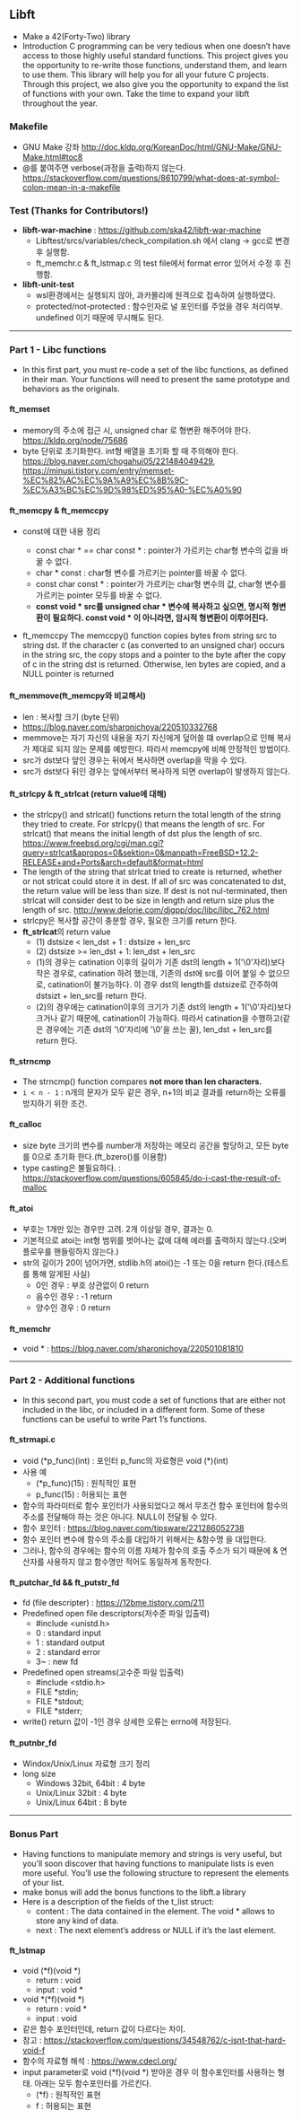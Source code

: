 ## Libft
+ Make a 42(Forty-Two) library
+ Introduction
C programming can be very tedious when one doesn’t have access to those highly useful
standard functions. This project gives you the opportunity to re-write those functions,
understand them, and learn to use them. This library will help you for all your future C
projects.
Through this project, we also give you the opportunity to expand the list of functions
with your own. Take the time to expand your libft throughout the year.


### Makefile
+ GNU Make 강좌 <http://doc.kldp.org/KoreanDoc/html/GNU-Make/GNU-Make.html#toc8>
+ @를 붙여주면 verbose(과정을 출력)하지 않는다. <https://stackoverflow.com/questions/8610799/what-does-at-symbol-colon-mean-in-a-makefile>

### Test **(Thanks for Contributors!)**
+ **libft-war-machine** :  <https://github.com/ska42/libft-war-machine>
	+ Libftest/srcs/variables/check_compilation.sh 에서 clang -> gcc로 변경 후 실행함.
	+ ft_memchr.c & ft_lstmap.c 의 test file에서 format error 있어서 수정 후 진행함.
+ **libft-unit-test**
	+ wsl환경에서는 실행되지 않아, 과카몰리에 원격으로 접속하여 실행하였다.
	+ protected/not-protected : 함수인자로 널 포인터를 주었을 경우 처리여부. undefined 이기 때문에 무시해도 된다.

-----------------------------------------------
### Part 1 - Libc functions
+ In this first part, you must re-code a set of the libc functions, as defined in their
man. Your functions will need to present the same prototype and behaviors as the originals.


#### ft_memset
+ memory의 주소에 접근 시, unsigned char 로 형변환 해주어야 한다. <https://kldp.org/node/75686>
+ byte 단위로 초기화한다. int형 배열을 초기화 할 때 주의해야 한다. <https://blog.naver.com/chogahui05/221484049429>, <https://minusi.tistory.com/entry/memset-%EC%82%AC%EC%9A%A9%EC%8B%9C-%EC%A3%BC%EC%9D%98%ED%95%A0-%EC%A0%90>

#### ft_memcpy & ft_memccpy
+ const에 대한 내용 정리
	+ const char * == char const * : pointer가 가르키는 char형 변수의 값을 바꿀 수 없다.
	+ char * const : char형 변수를 가르키는 pointer를 바꿀 수 없다.
	+ const char const * : pointer가 가르키는 char형 변수의 값, char형 변수를 가르키는 pointer 모두를 바꿀 수 없다.
	+ **const void * src를 unsigned char * 변수에 복사하고 싶으면, 명시적 형변환이 필요하다. const void * 이 아니라면, 암시적 형변환이 이루어진다.**

+ ft_memccpy
The memccpy() function copies bytes from string src to string dst. If the character c (as converted to an unsigned char) occurs in the string src, the copy stops and a pointer to the byte after the copy of c in the string dst	is returned. Otherwise, len bytes are copied, and a NULL pointer is	returned

#### ft_memmove(ft_memcpy와 비교해서)
+ len : 복사할 크기 (byte 단위)
+ <https://blog.naver.com/sharonichoya/220510332768>
+ memmove는 자기 자신의 내용을 자기 자신에게 덮어쓸 떄 overlap으로 인해 복사가 제대로 되지 않는 문제를 예방한다. 따라서 memcpy에 비해 안정적인 방법이다.
+ src가 dst보다 앞인 경우는 뒤에서 복사하면 overlap을 막을 수 있다.
+ src가 dst보다 뒤인 경우는 앞에서부터 복사하게 되면 	overlap이 발생하지 않는다.


#### ft_strlcpy & ft_strlcat (return value에 대해)
+ the strlcpy() and strlcat() functions return the total length of the string they tried to create. For strlcpy() that means the length of src. For strlcat() that means the initial length of dst plus the length of src.
<https://www.freebsd.org/cgi/man.cgi?query=strlcat&apropos=0&sektion=0&manpath=FreeBSD+12.2-RELEASE+and+Ports&arch=default&format=html>
+ The length of the string that strlcat tried to create is returned, whether or not strlcat could store it in dest. If all of src was concatenated to dst, the return value will be less than size.
If dest is not nul-terminated, then strlcat will consider dest to be size in length and return size plus the length of src. <http://www.delorie.com/djgpp/doc/libc/libc_762.html>
+ strlcpy은 복사할 공간이 충분할 경우, 필요한 크기를 return 한다.
+ **ft_strlcat**의 return value
	+ (1) dstsize < len_dst + 1 : dstsize + len_src
	+ (2) dstsize >= len_dst + 1: len_dst + len_src
	+ (1)의 경우는 catination 이후의 길이가 기존 dst의 length + 1('\0'자리)보다 작은 경우로, catination 하려 했는데, 기존의 dst에 src를 이어 붙일 수 없으므로, catination이 불가능하다. 이 경우 dst의 length를 dstsize로 간주하여 dstsizt + len_src를 return 한다.
	+ (2)의 경우에는 catination이후의 크기가 기존 dst의 length + 1('\0'자리)보다 크거나 같기 때문에, catination이 가능하다. 따라서 catination을 수행하고(같은 경우에는 기존 dst의 '\0'자리에 '\0'을 쓰는 꼴), len_dst + len_src를 return 한다.


#### ft_strncmp
+ The strncmp() function compares **not more than len characters.**
+ ```i < n - 1``` : n개의 문자가 모두 같은 경우, n+1의 비교 결과를 return하는 오류를 방지하기 위한 조건.


#### ft_calloc
+ size byte 크기의 변수를 number개 저장하는 메모리 공간을 할당하고, 모든 byte를 0으로 초기화 한다.(ft_bzero()를 이용함)
+ type casting은 불필요하다. : <https://stackoverflow.com/questions/605845/do-i-cast-the-result-of-malloc>


#### ft_atoi
+ 부호는 1개만 있는 경우만 고려. 2개 이상일 경우, 결과는 0.
+ 기본적으로 atoi는 int형 범위를 벗어나는 값에 대해 에러를 출력하지 않는다.(오버플로우를 핸들링하지 않는다.)
+ str의 길이가 20이 넘어가면, stdlib.h의 atoi()는 -1 또는 0을 return 한다.(테스트를 통해 알게된 사실)
	+ 0인 경우 : 부호 상관없이 0 return
	+ 음수인 경우 : -1 return
	+ 양수인 경우 :  0 return

#### ft_memchr
+ void * : <https://blog.naver.com/sharonichoya/220501081810>

------------------------------------
### Part 2 - Additional functions
+ In this second part, you must code a set of functions that are either not included in the
libc, or included in a different form. Some of these functions can be useful to write Part
1’s functions.

#### ft_strmapi.c
+ void (*p_func)(int) : 포인터 p_func의 자료형은 void (\*)(int)
+ 사용 예
	+ (*p_func)(15) : 원칙적인 표현
	+ p_func(15) : 허용되는 표현
+ 함수의 파라미터로 함수 포인터가 사용되었다고 해서 무조건 함수 포인터에 함수의 주소를 전달해야 하는 것은 아니다. NULL이 전달될 수 있다.
+ 함수 포인터 : <https://blog.naver.com/tipsware/221286052738>
+ 함수 포인터 변수에 함수의 주소를 대입하기 위해서는 &함수명 을 대입한다.
+ 그러나, 함수의 경우에는 함수의 이름 자체가 함수의 호출 주소가 되기 때문에 & 연산자를 사용하지 않고 함수명만 적어도 동일하게 동작한다.

#### ft_putchar_fd && ft_putstr_fd
+ fd (file descripter) : <https://12bme.tistory.com/211>
+ Predefined open file descriptors(저수준 파일 입출력)
	+ #include &lt;unistd.h&gt;
	+ 0 : standard input
	+ 1 : standard output
	+ 2 : standard error
	+ 3~ : new fd
+ Predefined open streams(고수준 파일 입출력)
	+ #include &lt;stdio.h&gt;
	+ FILE *stdin;
	+ FILE *stdout;
	+ FILE *stderr;
+ write()
	return 값이 -1인 경우 상세한 오류는 errno에 저장된다.

#### ft_putnbr_fd
+ Windox/Unix/Linux 자료형 크기 정리
+ long size
	+ Windows 32bit, 64bit : 4 byte
	+ Unix/Linux 32bit : 4 byte
	+ Unix/Linux 64bit : 8 byte
----------------------------------------------
### Bonus Part
+ Having functions to manipulate memory and strings is very useful, but you’ll soon
discover that having functions to manipulate lists is even more useful. You’ll use the following structure to represent the elements of your list.
+ make bonus will add the bonus functions to the libft.a library
+ Here is a description of the fields of the t_list struct:
	+ content : The data contained in the element. The void * allows to store any kind of data.
	+ next : The next element’s address or NULL if it’s the last element.

#### ft_lstmap
+ void (*f)(void *)
	+ return : void
	+ input : void *
+ void *(*f)(void *)
	+ return : void *
	+ input : void
+ 같은 함수 포인터인데, return 값이 다르다는 차이.
+ 참고 : <https://stackoverflow.com/questions/34548762/c-isnt-that-hard-void-f>
+ 함수의 자료형 해석 : <https://www.cdecl.org/>
+ input parameter로 void (*f)(void *) 받아온 경우 이 함수포인터를 사용하는 형태. 아래는 모두 함수포인터를 가르킨다.
	+ (*f) : 원칙적인 표현
	+ f : 허용되는 표현
